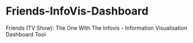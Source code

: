 # Friends-InfoVis-Dashboard
Friends (TV Show): The One With The Infovis - Information Visualisation Dashboard Tool
